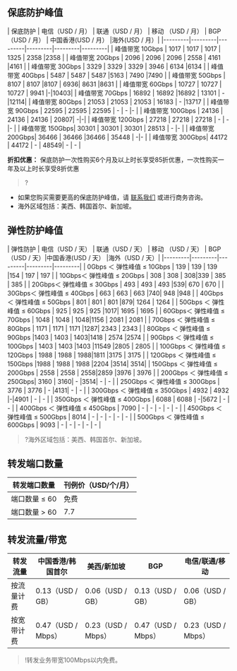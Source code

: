 ## 保底防护峰值

| 保底防护 | 电信（USD / 月） | 联通（USD / 月） | 移动 （USD / 月） | BGP（USD / 月） | 中国香港(USD / 月） |海外(USD / 月）|
|---------|---------|---------|---------|---------|---------|
| 峰值带宽 10Gbps | 1017 | 1017  | 1017  | 1325 | 2358  |2358 |
| 峰值带宽 20Gbps | 2096  | 2096 | 2096 | 2558  | 4161 |4161 |
| 峰值带宽 30Gbps | 3329  | 3329  | 3329 | 3946  | 6134  |6134  |
| 峰值带宽 40Gbps | 5487  | 5487  | 5487  |5163 | 7490 |7490 |
| 峰值带宽 50Gbps | 8107  | 8107  |8107  | 6936| 8631  |8631 |
| 峰值带宽 60Gbps | 10727  | 10727  | 10727  | 9941 |-|10403|
| 峰值带宽 70Gbps | 16892  | 16892 |16892 |  13101 | -|12114|
| 峰值带宽 80Gbps | 21053  | 21053  | 21053  |  16183 | - |13717 |
| 峰值带宽 90Gbps | 22595  | 22595  | 22595 |  - | - |- |
| 峰值带宽 100Gbps | 24136  | 24136  | 24136  |  20807| -|-|
| 峰值带宽 120Gbps | 27218  | 27218  | 27218  |  - | -|- |
| 峰值带宽 150Gbps| 30301  | 30301  | 30301  |  28513 | - |- |
| 峰值带宽 200Gbps| 36466 | 36466  |36466  |  35448 | -|- |
| 峰值带宽 300Gbps| 44172  | 44172  | - |  48549| - | - |


**折扣优惠：** 保底防护一次性购买6个月及以上时长享受85折优惠，一次性购买一年及以上时长享受8折优惠
>?
- 如果您购买需要更高的保底防护峰值，请 [联系我们](https://cloud.tencent.com/about/connect) 或进行商务咨询。
- 海外区域包括：美西、韩国首尔、新加坡。

## 弹性防护峰值

| 弹性防护 | 电信（USD / 天） | 联通（USD / 天） | 移动 （USD / 天）  | BGP（USD / 天）|中国香港(USD / 天） |海外（USD / 天）|
|---------|---------|---------|---------|---------|
| 0Gbps ＜ 弹性峰值 ≤  10Gbps | 139  | 139  | 139 |154 | 197  | 197  | 
| 10Gbps＜ 弹性峰值 ≤  20Gbps | 308  | 308 | 308|339 | 385 | 385 | 
| 20Gbps＜ 弹性峰值 ≤  30Gbps | 493  | 493  | 493 |539| 670 | 670 | 
| 30Gbps＜ 弹性峰值 ≤  40Gbps | 663  | 663  | 663 |740| 948 |948 | 
| 40Gbps ＜ 弹性峰值 ≤  50Gbps | 801  | 801  | 801  |879| 1264 | 1264 | 
| 50Gbps ＜ 弹性峰值 ≤  60Gbps | 925  | 925  | 925  |1017| 1695 | 1695 | 
| 60Gbps＜ 弹性峰值 ≤  70Gbps | 1048  | 1048 | 1048|1156 |  2081 | 2081 | 
| 70Gbps ＜ 弹性峰值 ≤  80Gbps | 1171  | 1171  | 1171 |1287|  2343 | 2343 | 
| 80Gbps ＜ 弹性峰值 ≤  90Gbps |1403  | 1403  | 1403|1418 |  2574 |2574 | 
| 90Gbps ＜ 弹性峰值 ≤  100Gbps | 1403  | 1403  |1403 |11549 |2805 |  2805 |
| 100Gbps ＜ 弹性峰值 ≤ 120Gbps | 1988  | 1988  | 1988|1811  |3175  |  3175 | 
| 120Gbps ＜ 弹性峰值 ≤  150Gbps |1988  | 1988  | 1988 |2204 |3514| 3514|
| 150Gbps ＜ 弹性峰值 ≤ 200Gbps | 2558  | 2558  | 2558|2859 |3976 |  3976 |
| 200Gbps ＜ 弹性峰值 ≤ 250Gbps| 3160  | 3160| - |3514|  - |  - | 
| 250Gbps ＜ 弹性峰值 ≤ 300Gbps | 3776  | 3776 | - |4131|  - |   - | 
| 300Gbps ＜ 弹性峰值 ≤ 350Gbps | 4932  | 4932 |-|4901 |  - |  - | 
| 350Gbps ＜ 弹性峰值 ≤ 400Gbps | 6088  | 6088 | -|5672 |  - |  - | 
| 400Gbps ＜ 弹性峰值 ≤  450Gbps | 7090  | - | - |  - | - |  - | 
| 450Gbps ＜ 弹性峰值 ≤  500Gbps | 8014  | - | - |  - | - |  - | 
| 500Gbps ＜ 弹性峰值 ≤  600Gbps | 9093  | - | - |  - | - |  - | 
>?海外区域包括：美西、韩国首尔、新加坡。

## 转发端口数量

| 转发端口数量|刊例价（USD/个/月）|
|---------------|------------------|
|端口数量 ≤ 60|免费|
|端口数量 > 60 |7.7|

## 转发流量/带宽

| 转发流量 | 中国香港/韩国首尔  | 美西/新加坡 | BGP | 电信/联通/移动  | 
|---------|---------|---------|---------|---------|
| 按流量计费 | 0.13（USD / GB）  | 0.06（USD / GB）  |0.13（USD / GB）  |0.06（USD / GB）  |
| 按宽带计费 | 0.47（USD / Mbps）  | 0.23（USD / Mbps）| 0.47（USD / Mbps）  |0.23（USD / Mbps） | 
>!转发业务带宽100Mbps以内免费。
